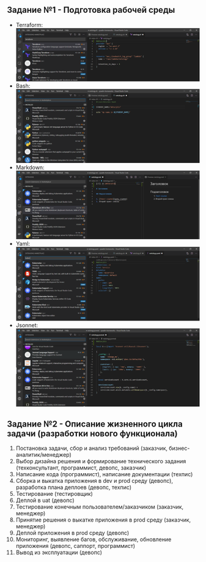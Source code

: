 ## Задание №1 - Подготовка рабочей среды

- Terraform: ![Терраформ](images/terraform.png)
- Bash: ![bash](images/shell.png)
- Markdown: ![markdown](images/markdown.png)
- Yaml: ![Yaml](images/yaml.png)
- Jsonnet: ![Jsonnet](images/jsonnet.png)


## Задание №2 - Описание жизненного цикла задачи (разработки нового функционала)

1. Постановка задачи, сбор и анализ требований (заказчик, бизнес-аналитик/менеджер)
2. Выбор дизайна решения и формирование технического задания (техконсультант, программист, девопс, заказчик)
3. Написание кода (программист), написание документации (техпис)
4. Сборка и выкатка приложения в dev и prod среду (девопс), разработка плана деплоев (девопс, техпис)
5. Тестирование (тестировщик)
6. Деплой в uat (девопс)
7. Тестирование конечным пользователем/заказчиком (заказчик, менеджер)
8. Принятие решения о выкатке приложения в prod среду (заказчик, менеджер)
9. Деплой приложения в prod среду (девопс)
10. Мониторинг, выявление багов, обслуживание, обновление приложения (девопс, саппорт, программист)
11. Вывод из эксплуатации (девопс)
